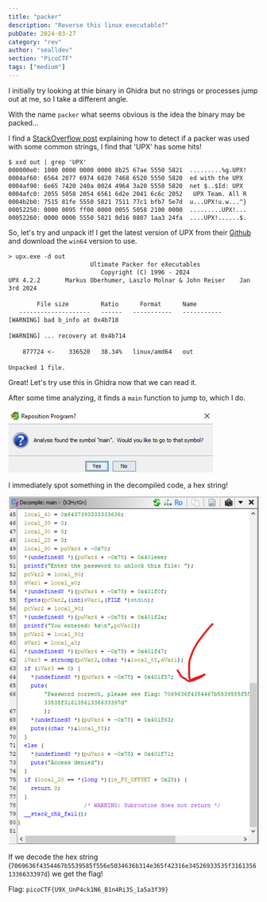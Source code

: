 ```yaml
---
title: "packer"
description: "Reverse this linux executable?"
pubDate: 2024-03-27
category: "rev"
author: "sealldev"
section: "PicoCTF"
tags: ["medium"]
---
```


I initially try looking at thie binary in Ghidra but no strings or processes jump out at me, so I take a different angle.

With the name `packer` what seems obvious is the idea the binary may be packed...

I find a [StackOverflow post](https://stackoverflow.com/questions/40459463/how-can-i-detect-the-packer-used-in-elf-file) explaining how to detect if a packer was used with some common strings, I find that 'UPX' has some hits!

```
$ xxd out | grep 'UPX'
000000e0: 1000 0000 0000 0000 8b25 67ae 5550 5821  .........%g.UPX!
0004af60: 6564 2077 6974 6820 7468 6520 5550 5820  ed with the UPX
0004af90: 6e65 7420 240a 0024 4964 3a20 5550 5820  net $..$Id: UPX
0004afc0: 2055 5058 2054 6561 6d2e 2041 6c6c 2052   UPX Team. All R
0004b2b0: 7515 81fe 5550 5821 7511 77c1 bfb7 5e7d  u...UPX!u.w...^}
00052250: 0000 0095 ff00 0000 0055 5058 2100 0000  .........UPX!...
00052260: 0000 0000 5550 5821 0d16 0807 1aa3 24fa  ....UPX!......$.
```

So, let's try and unpack it! I get the latest version of UPX from their [Github](https://github.com/upx/upx) and download the `win64` version to use.

```
> upx.exe -d out
                       Ultimate Packer for eXecutables
                          Copyright (C) 1996 - 2024
UPX 4.2.2       Markus Oberhumer, Laszlo Molnar & John Reiser    Jan 3rd 2024

        File size         Ratio      Format      Name
   --------------------   ------   -----------   -----------
[WARNING] bad b_info at 0x4b718

[WARNING] ... recovery at 0x4b714

    877724 <-    336520   38.34%   linux/amd64   out

Unpacked 1 file.
```

Great! Let's try use this in Ghidra now that we can read it.

After some time analyzing, it finds a `main` function to jump to, which I do.

![jump.png](images/picoctf/packer/jump.png)

I immediately spot something in the decompiled code, a hex string!

![code.png](images/picoctf/packer/code.png)

If we decode the hex string (`7069636f4354467b5539585f556e5034636b314e365f42316e34526933535f31613561336633397d`) we get the flag!

Flag: `picoCTF{U9X_UnP4ck1N6_B1n4Ri3S_1a5a3f39}`